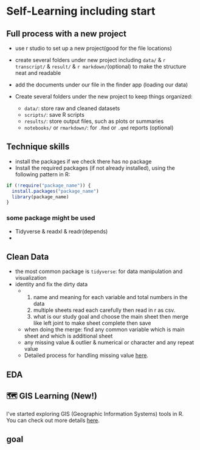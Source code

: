 # Self-Learning including start 
## Full process with a new project 
- use r studio to set up a new project(good for the file locations)
- create several folders under new project including `data/` & `r transcript/` & `result/` & `r markdown/`(optional) to make the structure neat and readable
- add the documents under our file in the finder app (loading our data)
  
- Create several folders under the new project to keep things organized:
  - `data/`: store raw and cleaned datasets
  - `scripts/`: save R scripts
  - `results/`: store output files, such as plots or summaries
  - `notebooks/` or `rmarkdown/`: for `.Rmd` or `.qmd` reports (optional)


## Technique skills
- install the packages if we check there has no package
- Install the required packages (if not already installed), using the following pattern in R:

```r
if (!require("package_name")) {
  install.packages("package_name")
  library(package_name)
}
```
### some package might be used
- Tidyverse & readxl & readr(depends)
- 

## Clean Data
- the most common package is `tidyverse`: for data manipulation and visualization
- identity and fix the dirty data
  - 1. name and meaning for each variable and total numbers in the data
    2. multiple sheets read each carefully then read in r as csv.
    3. what is our study goal and choose the main sheet then merge like left joint to make sheet complete then save
  - when doing the merge: find any common variable which is main sheet and which is additional sheet
  - any missing value & outlier & numerical or character and any repeat value
  - Detailed process for handling missing value  [here](./missingvalue/README.md).
## EDA

## 🗺 GIS Learning (New!)

I've started exploring GIS (Geographic Information Systems) tools in R.  
You can check out more details [here](./gis/README.md).


## goal 
